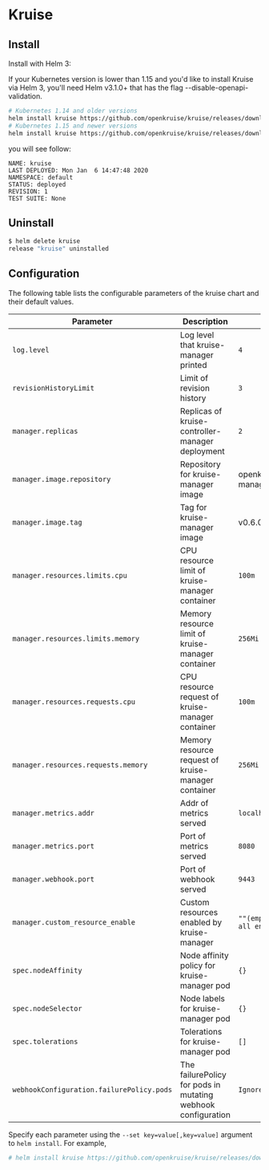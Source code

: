 # Kruise

## Install
Install with Helm 3:

If your Kubernetes version is lower than 1.15 and you'd like to install Kruise via Helm 3, you'll need Helm v3.1.0+ that has the flag --disable-openapi-validation.

```bash
# Kubernetes 1.14 and older versions
helm install kruise https://github.com/openkruise/kruise/releases/download/v0.6.0/kruise-chart.tgz --disable-openapi-validation
# Kubernetes 1.15 and newer versions
helm install kruise https://github.com/openkruise/kruise/releases/download/v0.6.0/kruise-chart.tgz
```

you will see follow:

```
NAME: kruise
LAST DEPLOYED: Mon Jan  6 14:47:48 2020
NAMESPACE: default
STATUS: deployed
REVISION: 1
TEST SUITE: None
```

## Uninstall

```bash
$ helm delete kruise
release "kruise" uninstalled
```

## Configuration

The following table lists the configurable parameters of the kruise chart and their default values.

| Parameter                                 | Description                                                  | Default                       |
| ----------------------------------------- | ------------------------------------------------------------ | ----------------------------- |
| `log.level`                               | Log level that kruise-manager printed                        | `4`                           |
| `revisionHistoryLimit`                    | Limit of revision history                                    | `3`                           |
| `manager.replicas`                        | Replicas of kruise-controller-manager deployment             | `2`                           |
| `manager.image.repository`                | Repository for kruise-manager image                          | openkruise/kruise-manager     |
| `manager.image.tag`                       | Tag for kruise-manager image                                 | v0.6.0                        |
| `manager.resources.limits.cpu`            | CPU resource limit of kruise-manager container               | `100m`                        |
| `manager.resources.limits.memory`         | Memory resource limit of kruise-manager container            | `256Mi`                       |
| `manager.resources.requests.cpu`          | CPU resource request of kruise-manager container             | `100m`                        |
| `manager.resources.requests.memory`       | Memory resource request of kruise-manager container          | `256Mi`                       |
| `manager.metrics.addr`                    | Addr of metrics served                                       | `localhost`                   |
| `manager.metrics.port`                    | Port of metrics served                                       | `8080`                        |
| `manager.webhook.port`                    | Port of webhook served                                       | `9443`                        |
| `manager.custom_resource_enable`          | Custom resources enabled by kruise-manager                   | `""(empty means all enabled)` |
| `spec.nodeAffinity`                       | Node affinity policy for kruise-manager pod                  | `{}`                          |
| `spec.nodeSelector`                       | Node labels for kruise-manager pod                           | `{}`                          |
| `spec.tolerations`                        | Tolerations for kruise-manager pod                           | `[]`                          |
| `webhookConfiguration.failurePolicy.pods` | The failurePolicy for pods in mutating webhook configuration | `Ignore`                      |

Specify each parameter using the `--set key=value[,key=value]` argument to `helm install`. For example,

```bash
# helm install kruise https://github.com/openkruise/kruise/releases/download/v0.6.0/kruise-chart.tgz --set manager.log.level=5,manager.custom_resource_enable="CloneSet\,SidecarSet"
```
